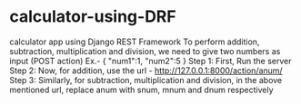 # calculator-using-DRF
 calculator app using Django REST Framework
 To perform addition, subtraction, multiplication and division, we need to give two numbers as input (POST action)
 Ex.- {
    "num1":1,
    "num2":5
}
Step 1: First, Run the server
Step 2: Now, for addition, use the url - http://127.0.0.1:8000/action/anum/
Step 3: Similarly, for subtraction, multiplication and division, in the above mentioned url, replace anum with snum, mnum and dnum respectively
